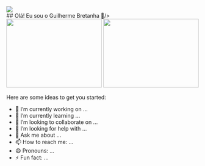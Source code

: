 <div>
  <img src="https://capsule-render.vercel.app/api?type=waving&height=300&color=gradient&fontAlignY=0"/>
</div>

<div>## Olá! Eu sou o Guilherme Bretanha 👋/><br></div>

<div>
  <img height="180cm" width="250cm" src="https://github-readme-stats.vercel.app/api?username=BFGui&show_icons=true&theme=merko&include_all_commits=true&count_private=true"/>
  <img height="180cm" width="250cm" src="https://github-readme-stats.vercel.app/api/top-langs/?username=BFGui&layout=compact&langs_count=16&theme=merko"/>
</div>

Here are some ideas to get you started:

- 🔭 I’m currently working on ...
- 🌱 I’m currently learning ...
- 👯 I’m looking to collaborate on ...
- 🤔 I’m looking for help with ...
- 💬 Ask me about ...
- 📫 How to reach me: ...
- 😄 Pronouns: ...
- ⚡ Fun fact: ...

